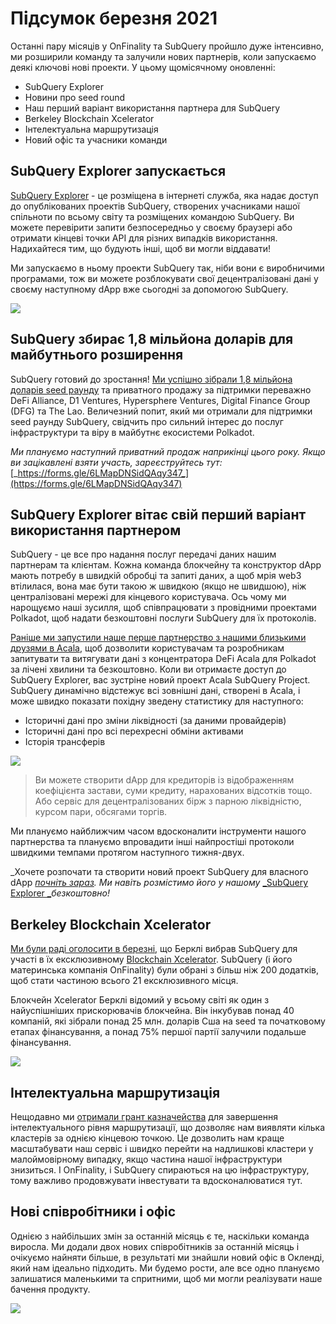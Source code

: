 # Підсумок березня 2021

Останні пару місяців у OnFinality та SubQuery пройшло дуже інтенсивно, ми розширили команду та залучили нових партнерів, коли запускаємо деякі ключові нові проекти. У цьому щомісячному оновленні:

-   SubQuery Explorer
-   Новини про seed round
-   Наш перший варіант використання партнера для SubQuery
-   Berkeley Blockchain Xcelerator
-   Інтелектуальна маршрутизація
-   Новий офіс та учасники команди

## SubQuery Explorer запускається

[SubQuery Explorer](https://explorer.subquery.network/) - це розміщена в iнтернеті служба, яка надає доступ до опублікованих проектів SubQuery, створених учасниками нашої спільноти по всьому світу та розміщених командою SubQuery. Ви можете перевірити запити безпосередньо у своєму браузері або отримати кінцеві точки API для різних випадків використання. Надихайтеся тим, що будують інші, щоб ви могли віддавати!

Ми запускаємо в ньому проекти SubQuery так, ніби вони є виробничими програмами, тож ви можете розблокувати свої децентралізовані дані у своєму наступному dApp вже сьогодні за допомогою SubQuery.


![](https://miro.medium.com/max/1400/1*GE-Y6XKNOkj_MKY4ZuM5oQ.png)

## **SubQuery збирає 1,8 мільйона доларів для майбутнього розширення**

SubQuery готовий до зростання! [Ми успішно зібрали 1,8 мільйона доларів seed раунду](https://subquery.medium.com/subquery-raises-1-8m-seed-round-for-future-expansion-3348c1f2a931) та приватного продажу за підтримки переважно DeFi Alliance, D1 Ventures, Hypersphere Ventures, Digital Finance Group (DFG) та The Lao. Величезний попит, який ми отримали для підтримки seed раунду SubQuery, свідчить про сильний інтерес до послуг інфраструктури та віру в майбутнє екосистеми Polkadot.

_Ми плануємо наступний приватний продаж наприкінці цього року. Якщо ви зацікавлені взяти участь, зареєструйтесь тут:_[_https://forms.gle/6LMapDNSidQAqy347_](https://forms.gle/6LMapDNSidQAqy347)

## **SubQuery Explorer вітає свій перший варіант використання партнером**

SubQuery - це все про надання послуг передачі даних нашим партнерам та клієнтам. Кожна команда блокчейну та конструктор dApp мають потребу в швидкій обробці та запиті даних, а щоб мрія web3 втілилася, вона має бути такою ж швидкою (якщо не швидшою), ніж централізовані мережі для кінцевого користувача. Ось чому ми нарощуємо наші зусилля, щоб співпрацювати з провідними проектами Polkadot, щоб надати безкоштовні послуги SubQuery для їх протоколів.

[Раніше ми запустили наше перше партнерство з нашими близькими друзями в Acala](https://subquery.medium.com/subquery-integrates-acala-to-aggregate-and-serve-defi-data-to-polkadot-and-kusama-builders-fc9af6a7aae1), щоб дозволити користувачам та розробникам запитувати та витягувати дані з концентратора DeFi Acala для Polkadot за лічені хвилини та безкоштовно. Коли ви отримаєте доступ до SubQuery Explorer, вас зустріне новий проект Acala SubQuery Project. SubQuery динамічно відстежує всі зовнішні дані, створені в Acala, і може швидко показати похідну зведену статистику для наступного:

-   Історичні дані про зміни ліквідності (за даними провайдерів)
-   Історичні дані про всі перехресні обміни активами
-   Історія трансферів

![](https://miro.medium.com/max/1400/0*LOig1jNfPTuVk73D)

> Ви можете створити dApp для кредиторів із відображенням коефіцієнта застави, суми кредиту, нарахованих відсотків тощо. Або сервic для децентралізованих бірж з парною ліквідністю, курсом пари, обсягами торгів.

Ми плануємо найближчим часом вдосконалити інструменти нашого партнерства та плануємо впровадити інші найпростіші протоколи швидкими темпами протягом наступного тижня-двух.

_Хочете розпочати та створити новий проект SubQuery для власного dApp _[_почніть зараз_](https://doc.subquery.network/quickstart.html). Ми навіть розмістимо його у нашому_ [_SubQuery Explorer _](https://subquery.medium.com/announcing-the-subquery-explorer-48c051483730)_безкоштовно!_

## **Berkeley Blockchain Xcelerator**

[Ми були раді оголосити в березні](https://subquery.medium.com/subquery-joins-berkeleys-blockchain-xcelerator-7ea81f96af73), що Берклі вибрав SubQuery для участі в їх ексклюзивному [Blockchain Xcelerator](https://www.xcelerator.berkeley.edu/). SubQuery (і його материнська компанія OnFinality) були обрані з більш ніж 200 додатків, щоб стати частиною всього 21 ексклюзивного місця.

Блокчейн Xcelerator Берклі відомий у всьому світі як один з найуспішніших прискорювачів блокчейна. Він інкубував понад 40 компаній, які зібрали понад 25 млн. доларів Сша на seed та початковому етапах фінансування, а понад 75% першої партії залучили подальше фінансування.

![](https://miro.medium.com/max/1400/0*t-_mRJaTnGDQO-VI)

## **Інтелектуальна маршрутизація**

Нещодавно ми [отримали грант казначейства](https://kusama.polkassembly.io/treasury/72) для завершення інтелектуального рівня маршрутизації, що дозволяє нам виявляти кілька кластерів за однією кінцевою точкою. Це дозволить нам краще масштабувати наш сервіс і швидко перейти на надлишкові кластери у малоймовірному випадку, якщо частина нашої інфраструктури знизиться. І OnFinality, і SubQuery спираються на цю інфраструктуру, тому важливо продовжувати інвестувати та вдосконалюватися тут.

## **Новi співробітники і офіс**

Однією з найбільших змін за останній місяць є те, наскільки команда виросла. Ми додали двох нових співробітників за останній місяць і очікуємо найняти більше, в результаті ми знайшли новий офіс в Окленді, який нам ідеально підходить. Ми будемо рости, але все одно плануємо залишатися маленькими та спритними, щоб ми могли реалізувати наше бачення продукту.

![](https://miro.medium.com/max/1400/1*cJZxerXHfgVGu4-7h2xw4Q.jpeg)